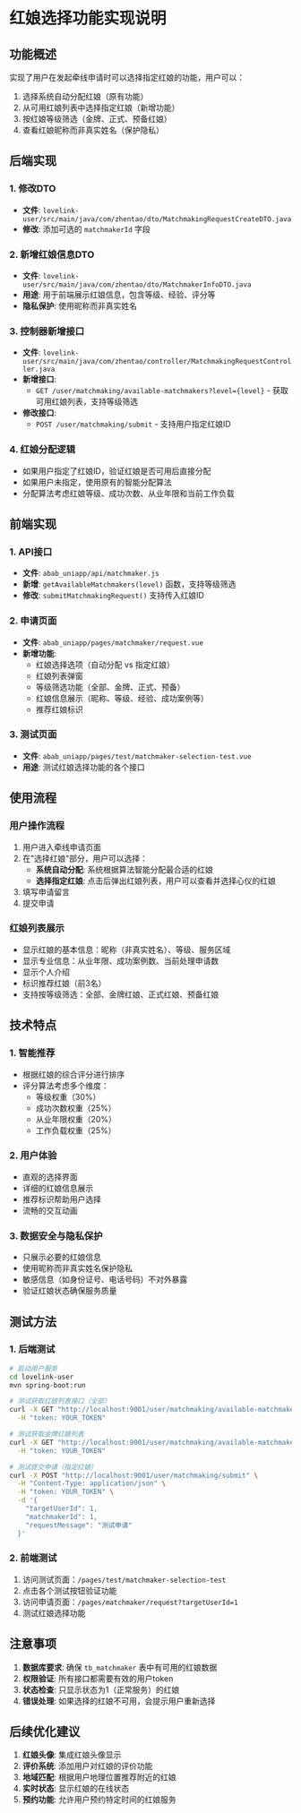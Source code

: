 # 红娘选择功能实现说明

## 功能概述

实现了用户在发起牵线申请时可以选择指定红娘的功能，用户可以：
1. 选择系统自动分配红娘（原有功能）
2. 从可用红娘列表中选择指定红娘（新增功能）
3. 按红娘等级筛选（金牌、正式、预备红娘）
4. 查看红娘昵称而非真实姓名（保护隐私）

## 后端实现

### 1. 修改DTO
- **文件**: `lovelink-user/src/main/java/com/zhentao/dto/MatchmakingRequestCreateDTO.java`
- **修改**: 添加可选的 `matchmakerId` 字段

### 2. 新增红娘信息DTO
- **文件**: `lovelink-user/src/main/java/com/zhentao/dto/MatchmakerInfoDTO.java`
- **用途**: 用于前端展示红娘信息，包含等级、经验、评分等
- **隐私保护**: 使用昵称而非真实姓名

### 3. 控制器新增接口
- **文件**: `lovelink-user/src/main/java/com/zhentao/controller/MatchmakingRequestController.java`
- **新增接口**:
  - `GET /user/matchmaking/available-matchmakers?level={level}` - 获取可用红娘列表，支持等级筛选
- **修改接口**:
  - `POST /user/matchmaking/submit` - 支持用户指定红娘ID

### 4. 红娘分配逻辑
- 如果用户指定了红娘ID，验证红娘是否可用后直接分配
- 如果用户未指定，使用原有的智能分配算法
- 分配算法考虑红娘等级、成功次数、从业年限和当前工作负载

## 前端实现

### 1. API接口
- **文件**: `abab_uniapp/api/matchmaker.js`
- **新增**: `getAvailableMatchmakers(level)` 函数，支持等级筛选
- **修改**: `submitMatchmakingRequest()` 支持传入红娘ID

### 2. 申请页面
- **文件**: `abab_uniapp/pages/matchmaker/request.vue`
- **新增功能**:
  - 红娘选择选项（自动分配 vs 指定红娘）
  - 红娘列表弹窗
  - 等级筛选功能（全部、金牌、正式、预备）
  - 红娘信息展示（昵称、等级、经验、成功案例等）
  - 推荐红娘标识

### 3. 测试页面
- **文件**: `abab_uniapp/pages/test/matchmaker-selection-test.vue`
- **用途**: 测试红娘选择功能的各个接口

## 使用流程

### 用户操作流程
1. 用户进入牵线申请页面
2. 在"选择红娘"部分，用户可以选择：
   - **系统自动分配**: 系统根据算法智能分配最合适的红娘
   - **选择指定红娘**: 点击后弹出红娘列表，用户可以查看并选择心仪的红娘
3. 填写申请留言
4. 提交申请

### 红娘列表展示
- 显示红娘的基本信息：昵称（非真实姓名）、等级、服务区域
- 显示专业信息：从业年限、成功案例数、当前处理申请数
- 显示个人介绍
- 标识推荐红娘（前3名）
- 支持按等级筛选：全部、金牌红娘、正式红娘、预备红娘

## 技术特点

### 1. 智能推荐
- 根据红娘的综合评分进行排序
- 评分算法考虑多个维度：
  - 等级权重（30%）
  - 成功次数权重（25%）
  - 从业年限权重（20%）
  - 工作负载权重（25%）

### 2. 用户体验
- 直观的选择界面
- 详细的红娘信息展示
- 推荐标识帮助用户选择
- 流畅的交互动画

### 3. 数据安全与隐私保护
- 只展示必要的红娘信息
- 使用昵称而非真实姓名保护隐私
- 敏感信息（如身份证号、电话号码）不对外暴露
- 验证红娘状态确保服务质量

## 测试方法

### 1. 后端测试
```bash
# 启动用户服务
cd lovelink-user
mvn spring-boot:run

# 测试获取红娘列表接口（全部）
curl -X GET "http://localhost:9001/user/matchmaking/available-matchmakers" \
  -H "token: YOUR_TOKEN"

# 测试获取金牌红娘列表
curl -X GET "http://localhost:9001/user/matchmaking/available-matchmakers?level=3" \
  -H "token: YOUR_TOKEN"

# 测试提交申请（指定红娘）
curl -X POST "http://localhost:9001/user/matchmaking/submit" \
  -H "Content-Type: application/json" \
  -H "token: YOUR_TOKEN" \
  -d '{
    "targetUserId": 1,
    "matchmakerId": 1,
    "requestMessage": "测试申请"
  }'
```

### 2. 前端测试
1. 访问测试页面：`/pages/test/matchmaker-selection-test`
2. 点击各个测试按钮验证功能
3. 访问申请页面：`/pages/matchmaker/request?targetUserId=1`
4. 测试红娘选择功能

## 注意事项

1. **数据库要求**: 确保 `tb_matchmaker` 表中有可用的红娘数据
2. **权限验证**: 所有接口都需要有效的用户token
3. **状态检查**: 只显示状态为1（正常服务）的红娘
4. **错误处理**: 如果选择的红娘不可用，会提示用户重新选择

## 后续优化建议

1. **红娘头像**: 集成红娘头像显示
2. **评价系统**: 添加用户对红娘的评价功能
3. **地域匹配**: 根据用户地理位置推荐附近的红娘
4. **实时状态**: 显示红娘的在线状态
5. **预约功能**: 允许用户预约特定时间的红娘服务
